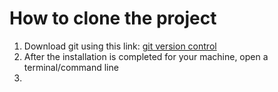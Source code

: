 # How to clone the project
1. Download git using this link: [git version control](https://git-scm.com/downloads)
2. After the installation is completed for your machine, open a terminal/command line
3. 
